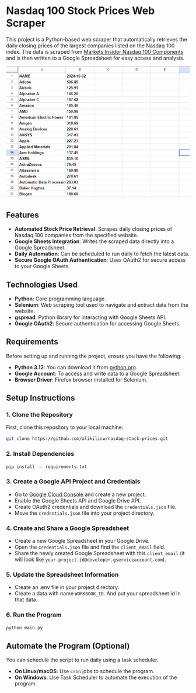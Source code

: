 # Nasdaq 100 Stock Prices Web Scraper

This project is a Python-based web scraper that automatically retrieves the daily closing prices of the largest companies listed on the Nasdaq 100 index. The data is scraped from [Markets Insider Nasdaq 100 Components](https://markets.businessinsider.com/index/components/nasdaq_100) and is then written to a Google Spreadsheet for easy access and analysis.

![Project Screenshot](image.png)

## Features
- **Automated Stock Price Retrieval**: Scrapes daily closing prices of Nasdaq 100 companies from the specified website.
- **Google Sheets Integration**: Writes the scraped data directly into a Google Spreadsheet.
- **Daily Automation**: Can be scheduled to run daily to fetch the latest data.
- **Secure Google OAuth Authentication**: Uses OAuth2 for secure access to your Google Sheets.

## Technologies Used
- **Python**: Core programming language.
- **Selenium**: Web scraping tool used to navigate and extract data from the website.
- **gspread**: Python library for interacting with Google Sheets API.
- **Google OAuth2**: Secure authentication for accessing Google Sheets.

## Requirements

Before setting up and running the project, ensure you have the following:

- **Python 3.12**: You can download it from [python.org](https://www.python.org/downloads/).
- **Google Account**: To access and write data to a Google Spreadsheet.
- **Browser Driver**: Firefox browser installed for Selenium.

## Setup Instructions

### 1. Clone the Repository
First, clone this repository to your local machine:

```bash
git clone https://github.com/alikilicw/nasdaq-stock-prices.git

```

### 2. Install Dependencies
```bash
pip install -r requirements.txt
```

### 3. Create a Google API Project and Credentials

- Go to [Google Cloud Console](https://console.cloud.google.com/) and create a new project.
- Enable the Google Sheets API and Google Drive API.
- Create OAuth2 credentials and download the `credentials.json` file.
- Move the `credentials.json` file into your project directory.

### 4. Create and Share a Google Spreadsheet

- Create a new Google Spreadsheet in your Google Drive.
- Open the `credentials.json` file and find the `client_email` field.
- Share the newly created Google Spreadsheet with this `client_email` (it will look like `your-project-id@developer.gserviceaccount.com`).

### 5. Update the Spreadsheet Information

- Create an .env file in your project directory.
- Create a data with name `WORKBOOK_ID`. And put your spreadsheet id in that data.

### 6. Run the Program

```bash
python main.py
```

## Automate the Program (Optional)
You can schedule the script to run daily using a task scheduler.

- **On Linux/macOS**: Use `cron` jobs to schedule the program.
- **On Windows**: Use Task Scheduler to automate the execution of the program.